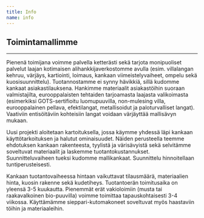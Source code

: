 ```yaml
---
title: Info
name: info
---
```


## Toimintamallimme
---
Pienenä toimijana voimme palvella ketterästi sekä tarjota monipuoliset palvelut laajan kotimaisen alihankkijaverkostomme avulla (esim. villalangan kehruu, värjäys, kartiointi, loimaus, kankaan viimeistelyvaiheet, ompelu sekä kuosisuunnittelu). Tuotannostamme ei synny hävikkiä, sillä kudomme kankaat asiakastilauksena. Hankimme materiaalit asiakastöihin suoraan valmistajilta, eurooppalaisten tehtaiden tarjoamasta laajasta valikoimasta (esimerkiksi GOTS-sertifioitu luomupuuvilla, non-mulesing villa, eurooppalainen pellava, efektilangat, metallisoidut ja paloturvalliset langat). Vaativiin entisöitäviin kohteisiin langat voidaan värjäyttää mallisävyn mukaan. 

Uusi projekti aloitetaan kartoituksella, jossa käymme yhdessä läpi kankaan käyttötarkoituksen ja halutut ominaisuudet. Näiden perusteella teemme ehdotuksen kankaan rakenteesta, tyylistä ja värisävyistä sekä selvitämme soveltuvat materiaalit ja laskemme tuotantokustannukset. Suunnitteluvaiheen tueksi kudomme mallikankaat. Suunnittelu hinnoitellaan tuntiperusteisesti.

Kankaan tuotantovaiheessa hintaan vaikuttavat tilausmäärä, materiaalien hinta, kuosin rakenne sekä kudetiheys. Tuotantoerän toimitusaika on yleensä 3-5 kuukautta. Pienemmät erät vakioloimiin (musta tai raakavalkoinen bio-puuvilla) voimme toimittaa tapauskohtaisesti 3-4 viikossa. Käyttämämme sieppari-kutomakoneet soveltuvat myös haastaviin töihin ja materiaaleihin.